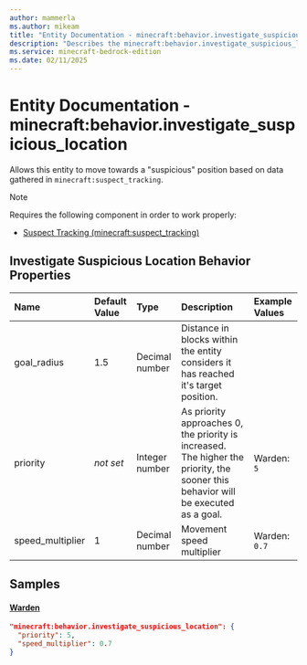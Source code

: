```yaml
---
author: mammerla
ms.author: mikeam
title: "Entity Documentation - minecraft:behavior.investigate_suspicious_location"
description: "Describes the minecraft:behavior.investigate_suspicious_location ai behavior component"
ms.service: minecraft-bedrock-edition
ms.date: 02/11/2025 
---
```


# Entity Documentation - minecraft:behavior.investigate_suspicious_location

Allows this entity to move towards a "suspicious" position based on data gathered in `minecraft:suspect_tracking`.

> [!Note]
> Requires the following component in order to work properly:
> 
> * [Suspect Tracking (minecraft:suspect_tracking)](../EntityComponents/minecraftComponent_suspect_tracking.md)
> 

## Investigate Suspicious Location Behavior Properties

|Name       |Default Value |Type |Description |Example Values |
|:----------|:-------------|:----|:-----------|:------------- |
| goal_radius | 1.5 | Decimal number | Distance in blocks within the entity considers it has reached it's target position. |  | 
| priority | *not set* | Integer number | As priority approaches 0, the priority is increased. The higher the priority, the sooner this behavior will be executed as a goal. | Warden: `5` | 
| speed_multiplier | 1 | Decimal number | Movement speed multiplier | Warden: `0.7` | 

## Samples

#### [Warden](https://github.com/Mojang/bedrock-samples/tree/preview/behavior_pack/entities/warden.json)


```json
"minecraft:behavior.investigate_suspicious_location": {
  "priority": 5,
  "speed_multiplier": 0.7
}
```
